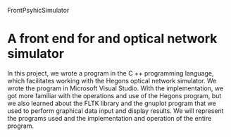 FrontPsyhicSimulator

# A front end for and optical network simulator

In this project, we wrote a program in the C ++ programming language, which facilitates working with the Hegons optical network simulator. We wrote the program in Microsoft Visual Studio. With the implementation, we got more familiar with the operations and use of the Hegons program, but we also learned about the FLTK library and the gnuplot program that we used to perform graphical data input and display results. We will represent the programs used and the implementation and operation of the entire program.
